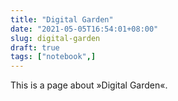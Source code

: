 ```yaml
---
title: "Digital Garden"
date: "2021-05-05T16:54:01+08:00"
slug: digital-garden
draft: true
tags: ["notebook",]
---
```


This is a page about »Digital Garden«.
